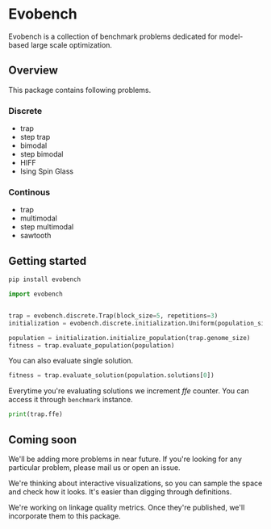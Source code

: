 # Evobench

Evobench is a collection of benchmark problems dedicated for model-based large scale optimization.

## Overview

This package contains following problems.

### Discrete

- trap
- step trap
- bimodal
- step bimodal
- HIFF
- Ising Spin Glass

### Continous

- trap
- multimodal
- step multimodal
- sawtooth

## Getting started

```sh
pip install evobench
```

```py
import evobench


trap = evobench.discrete.Trap(block_size=5, repetitions=3)
initialization = evobench.discrete.initialization.Uniform(population_size=4e3)

population = initialization.initialize_population(trap.genome_size)
fitness = trap.evaluate_population(population)
```

You can also evaluate single solution.

```py
fitness = trap.evaluate_solution(population.solutions[0])
```

Everytime you're evaluating solutions we increment _ffe_ counter.
You can access it through `benchmark` instance.

```py
print(trap.ffe)
```

## Coming soon

We'll be adding more problems in near future. If you're looking for any particular problem, please mail us or open an issue.

We're thinking about interactive visualizations, so you can sample the space and check how it looks. It's easier than digging through definitions.

We're working on linkage quality metrics. Once they're published, we'll incorporate them to this package.
